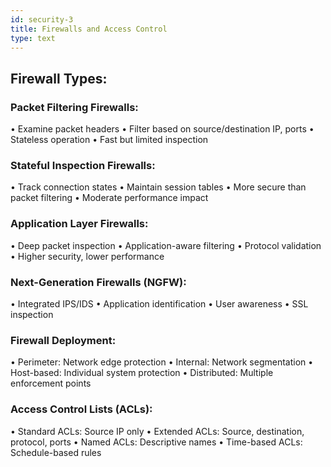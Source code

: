 ```yaml
---
id: security-3
title: Firewalls and Access Control
type: text
---
```


## Firewall Types:

### Packet Filtering Firewalls:
• Examine packet headers
• Filter based on source/destination IP, ports
• Stateless operation
• Fast but limited inspection

### Stateful Inspection Firewalls:
• Track connection states
• Maintain session tables
• More secure than packet filtering
• Moderate performance impact

### Application Layer Firewalls:
• Deep packet inspection
• Application-aware filtering
• Protocol validation
• Higher security, lower performance

### Next-Generation Firewalls (NGFW):
• Integrated IPS/IDS
• Application identification
• User awareness
• SSL inspection

### Firewall Deployment:
• Perimeter: Network edge protection
• Internal: Network segmentation
• Host-based: Individual system protection
• Distributed: Multiple enforcement points

### Access Control Lists (ACLs):
• Standard ACLs: Source IP only
• Extended ACLs: Source, destination, protocol, ports
• Named ACLs: Descriptive names
• Time-based ACLs: Schedule-based rules